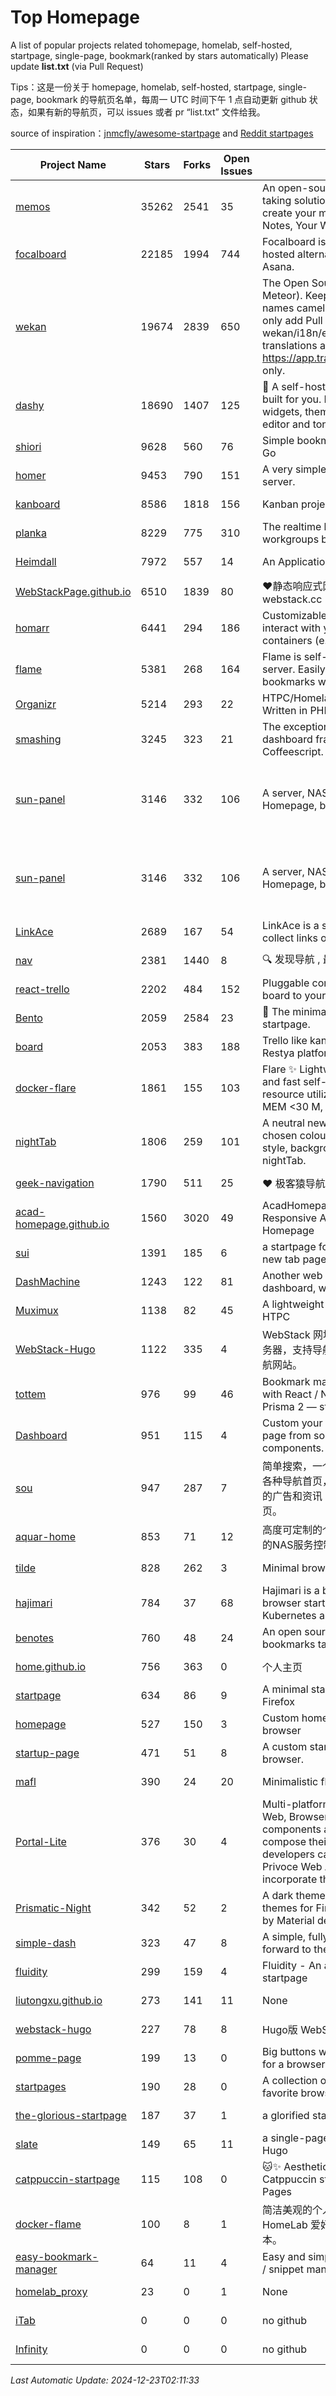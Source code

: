 # Top Homepage
A list of popular projects related tohomepage, homelab, self-hosted, startpage, single-page, bookmark(ranked by stars automatically)
Please update **list.txt** (via Pull Request)

Tips：这是一份关于 homepage, homelab, self-hosted, startpage, single-page, bookmark 的导航页名单，每周一 UTC 时间下午 1 点自动更新 github 状态，如果有新的导航页，可以 issues 或者 pr “list.txt” 文件给我。

source of inspiration：[jnmcfly/awesome-startpage](https://github.com/jnmcfly/awesome-startpage) and [Reddit startpages](https://www.reddit.com/r/startpages/)

| Project Name | Stars | Forks | Open Issues | Description | Last Commit |
| ------------ | ----- | ----- | ----------- | ----------- | ----------- |
| [memos](https://github.com/usememos/memos) | 35262 | 2541 | 35 | An open-source, lightweight note-taking solution. The pain-less way to create your meaningful notes. Your Notes, Your Way. | 2024-12-20 05:22:48 |
| [focalboard](https://github.com/mattermost-community/focalboard) | 22185 | 1994 | 744 | Focalboard is an open source, self-hosted alternative to Trello, Notion, and Asana. | 2024-09-27 13:56:16 |
| [wekan](https://github.com/wekan/wekan) | 19674 | 2839 | 650 | The Open Source kanban (built with Meteor). Keep variable/table/field names camelCase. For translations, only add Pull Request changes to wekan/i18n/en.i18n.json , other translations are done at https://app.transifex.com/wekan/wekan only. | 2024-12-21 10:49:02 |
| [dashy](https://github.com/Lissy93/dashy) | 18690 | 1407 | 125 | 🚀 A self-hostable personal dashboard built for you. Includes status-checking, widgets, themes, icon packs, a UI editor and tons more! | 2024-12-22 01:28:55 |
| [shiori](https://github.com/go-shiori/shiori) | 9628 | 560 | 76 | Simple bookmark manager built with Go | 2024-12-22 18:29:08 |
| [homer](https://github.com/bastienwirtz/homer) | 9453 | 790 | 151 | A very simple static homepage for your server. | 2024-12-22 08:53:47 |
| [kanboard](https://github.com/kanboard/kanboard) | 8586 | 1818 | 156 | Kanban project management software | 2024-12-20 20:17:14 |
| [planka](https://github.com/plankanban/planka) | 8229 | 775 | 310 | The realtime kanban board for workgroups built with React and Redux. | 2024-12-18 10:21:49 |
| [Heimdall](https://github.com/linuxserver/Heimdall) | 7972 | 557 | 14 | An Application dashboard and launcher | 2024-11-05 11:23:43 |
| [WebStackPage.github.io](https://github.com/WebStackPage/WebStackPage.github.io) | 6510 | 1839 | 80 | ❤️静态响应式网址导航网站 - webstack.cc | 2023-11-30 15:41:09 |
| [homarr](https://github.com/ajnart/homarr) | 6441 | 294 | 186 | Customizable browser's home page to interact with your homeserver's Docker containers (e.g. Sonarr/Radarr) | 2024-12-17 20:43:24 |
| [flame](https://github.com/pawelmalak/flame) | 5381 | 268 | 164 | Flame is self-hosted startpage for your server. Easily manage your apps and bookmarks with built-in editors. | 2023-07-23 12:51:23 |
| [Organizr](https://github.com/causefx/Organizr) | 5214 | 293 | 22 | HTPC/Homelab Services Organizer - Written in PHP | 2024-04-16 13:55:35 |
| [smashing](https://github.com/Smashing/smashing) | 3245 | 323 | 21 | The exceptionally handsome dashboard framework in Ruby and Coffeescript. | 2023-03-10 21:09:18 |
| [sun-panel](https://github.com/hslr-s/sun-panel) | 3146 | 332 | 106 | A server, NAS navigation panel, Homepage, browser homepage. | 一个服务器、NAS导航面板、Homepage、浏览器首页。 | 2024-04-26 05:40:58 |
| [sun-panel](https://github.com/hslr-s/sun-panel) | 3146 | 332 | 106 | A server, NAS navigation panel, Homepage, browser homepage. | 一个服务器、NAS导航面板、Homepage、浏览器首页。 | 2024-04-26 05:40:58 |
| [LinkAce](https://github.com/Kovah/LinkAce) | 2689 | 167 | 54 | LinkAce is a self-hosted archive to collect links of your favorite websites. | 2024-12-02 21:11:04 |
| [nav](https://github.com/xjh22222228/nav) | 2381 | 1440 | 8 | 🔍 发现导航 , 最强轻量级导航网站 | 2024-12-03 09:40:38 |
| [react-trello](https://github.com/rcdexta/react-trello) | 2202 | 484 | 152 | Pluggable components to add a kanban board to your application | 2023-03-15 07:01:12 |
| [Bento](https://github.com/migueravila/Bento) | 2059 | 2584 | 23 | 🍱 The minimalist, elegant and hackable startpage. | 2022-12-22 14:42:28 |
| [board](https://github.com/RestyaPlatform/board) | 2053 | 383 | 188 | Trello like kanban board. Based on Restya platform. | 2022-03-12 10:24:19 |
| [docker-flare](https://github.com/soulteary/docker-flare) | 1861 | 155 | 103 | Flare ✨ Lightweight, high performance and fast self-hosted navigation pages, resource utilization rate is <1% CPU, MEM <30 M, Docker Image < 10M | 2024-01-06 03:31:22 |
| [nightTab](https://github.com/zombieFox/nightTab) | 1806 | 259 | 101 | A neutral new tab page accented with a chosen colour. Customise the layout, style, background and bookmarks with nightTab. | 2024-08-10 11:21:56 |
| [geek-navigation](https://github.com/geekape/geek-navigation) | 1790 | 511 | 25 | ❤️ 极客猿导航－独立开发者的导航站！ | 2021-09-29 08:02:06 |
| [acad-homepage.github.io](https://github.com/RayeRen/acad-homepage.github.io) | 1560 | 3020 | 49 | AcadHomepage: A Modern and Responsive Academic Personal Homepage | 2023-03-26 14:05:15 |
| [sui](https://github.com/jeroenpardon/sui) | 1391 | 185 | 6 | a startpage for your server and / or new tab page | 2022-02-12 01:46:27 |
| [DashMachine](https://github.com/rmountjoy92/DashMachine) | 1243 | 122 | 81 | Another web application bookmark dashboard, with fun features. | 2020-09-22 11:42:23 |
| [Muximux](https://github.com/mescon/Muximux) | 1138 | 82 | 45 | A lightweight way to manage your HTPC | 2022-05-03 14:12:45 |
| [WebStack-Hugo](https://github.com/shenweiyan/WebStack-Hugo) | 1122 | 335 | 4 | WebStack 网址导航 Hugo 主题，无需服务器，支持导航一键配置的纯静态网址导航网站。 | 2024-11-27 06:19:50 |
| [tottem](https://github.com/poulainv/tottem) | 976 | 99 | 46 | Bookmark manager on steroid built with React / NextJs / Apollo Tools / Prisma 2 — styled with TailwindCSS 🌱🎺 | 2020-05-13 14:19:21 |
| [Dashboard](https://github.com/leon-kfd/Dashboard) | 951 | 115 | 4 | Custom your personal browser start page from some configurable components. | 2024-12-10 09:35:49 |
| [sou](https://github.com/5iux/sou) | 947 | 287 | 7 | 简单搜索，一个简单的前端界面。用惯了各种导航首页，满屏幕尽是各种不厌其烦的广告和资讯；尝试自己写个自己的主页。 | 2021-08-02 14:31:55 |
| [aquar-home](https://github.com/firemakergk/aquar-home) | 853 | 71 | 12 | 高度可定制的个人Home页，同时是强大的NAS服务控制台。 | 2023-04-24 07:35:35 |
| [tilde](https://github.com/xvvvyz/tilde) | 828 | 262 | 3 | Minimal browser startpage. | 2024-12-08 10:02:02 |
| [hajimari](https://github.com/toboshii/hajimari) | 784 | 37 | 68 | Hajimari is a beautiful & customizable browser startpage/dashboard with Kubernetes application discovery. | 2023-05-25 01:21:11 |
| [benotes](https://github.com/fr0tt/benotes) | 760 | 48 | 24 | An open source self hosted notes and bookmarks taking web app. | 2023-11-04 13:35:30 |
| [home.github.io](https://github.com/dmego/home.github.io) | 756 | 363 | 0 | 个人主页 | 2024-12-22 02:19:41 |
| [startpage](https://github.com/deepjyoti30/startpage) | 634 | 86 | 9 | A minimal starpage for Chrome and Firefox | 2023-02-01 08:41:08 |
| [homepage](https://github.com/Jaredk3nt/homepage) | 527 | 150 | 3 | Custom homepage for use locally in browser | 2022-09-02 00:34:55 |
| [startup-page](https://github.com/timothypholmes/startup-page) | 471 | 51 | 8 | A custom startup page for your browser.  | 2024-02-14 21:14:22 |
| [mafl](https://github.com/hywax/mafl) | 390 | 24 | 20 | Minimalistic flexible homepage | 2024-12-01 02:42:09 |
| [Portal-Lite](https://github.com/Privoce/Portal-Lite) | 376 | 30 | 4 | Multi-platform Personalized Portal: Web, Browser Extension. All components are web apps--users can compose their own Portal freely, and developers can contribute to the Privoce Web App library to easily incorporate their web app to our Portal. | 2022-11-04 08:14:50 |
| [Prismatic-Night](https://github.com/3r3bu5x9/Prismatic-Night) | 342 | 52 | 2 | A dark themed startpage and dark themes for Firefox and Linux inspired by Material design and Adapta. | 2021-03-24 11:53:07 |
| [simple-dash](https://github.com/wiesner-philipp/simple-dash) | 323 | 47 | 8 | A simple, fully responsive Dashboard to forward to the services of your choice! | 2019-10-10 13:02:37 |
| [fluidity](https://github.com/PrettyCoffee/fluidity) | 299 | 159 | 4 | Fluidity - An accordion based startpage | 2023-08-04 21:31:04 |
| [liutongxu.github.io](https://github.com/liutongxu/liutongxu.github.io) | 273 | 141 | 11 | None | 2023-09-15 14:11:29 |
| [webstack-hugo](https://github.com/iplaycode/webstack-hugo) | 227 | 78 | 8 | Hugo版 WebStack 主题 Demo | 2022-11-14 05:29:28 |
| [pomme-page](https://github.com/kikiklang/pomme-page) | 199 | 13 | 0 | Big buttons with easy click startpage for a browser.  | 2022-03-03 00:06:50 |
| [startpages](https://github.com/grtcdr/startpages) | 190 | 28 | 0 | A collection of startpages for your favorite browser. | 2022-01-02 11:41:04 |
| [the-glorious-startpage](https://github.com/eromatiya/the-glorious-startpage) | 187 | 37 | 1 | a glorified startpage | 2020-08-18 03:50:09 |
| [slate](https://github.com/gesquive/slate) | 149 | 65 | 11 | a single-page speed-dial theme for Hugo | 2021-07-02 03:24:02 |
| [catppuccin-startpage](https://github.com/pivoshenko/catppuccin-startpage) | 115 | 108 | 0 | 🐱✨ Aesthetic and clean startpage in Catppuccin style, hosted on GitHub Pages | 2024-12-22 20:51:00 |
| [docker-flame](https://github.com/soulteary/docker-flame) | 100 | 8 | 1 | 简洁美观的个人启动页，适用于 HomeLab 爱好者的中文化的自部署版本。 | 2022-01-30 12:31:25 |
| [easy-bookmark-manager](https://github.com/devimust/easy-bookmark-manager) | 64 | 11 | 4 | Easy and simple self-hosted bookmark / snippet management tool. | 2018-05-05 00:31:43 |
| [homelab_proxy](https://github.com/JmzTaylor/homelab_proxy) | 23 | 0 | 1 | None | 2021-06-07 15:25:56 |
| [iTab](https://www.itab.link/) | 0 | 0 | 0 | no github | 2006-01-02 03:04:05 |
| [Infinity](https://en.infinitynewtab.com/) | 0 | 0 | 0 | no github | 2006-01-02 03:04:05 |

*Last Automatic Update: 2024-12-23T02:11:33*